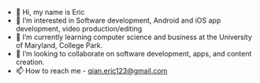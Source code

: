 - 👋 Hi, my name is Eric
- 👀 I’m interested in Software development, Android and iOS app development, video production/editing
- 🌱 I’m currently learning computer science and business at the University of Maryland, College Park.
- 💞️ I’m looking to collaborate on software development, apps, and content creation.
- 📫 How to reach me - qian.eric123@gmail.com
